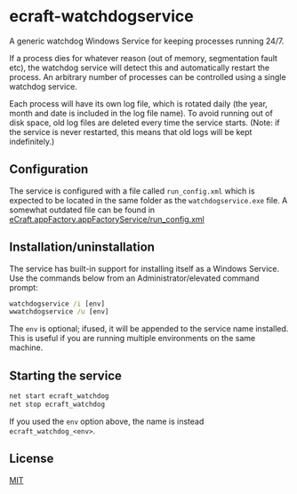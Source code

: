# ecraft-watchdogservice

A generic watchdog Windows Service for keeping processes running 24/7.

If a process dies for whatever reason (out of memory, segmentation fault etc), the watchdog service will detect this and automatically restart the process. An arbitrary number of processes can be controlled using a single watchdog service.

Each process will have its own log file, which is rotated daily (the year, month and date is included in the log file name). To avoid running out of disk space, old log files are deleted every time the service starts. (Note: if the service is never restarted, this means that old logs will be kept indefinitely.)

## Configuration

The service is configured with a file called `run_config.xml` which is expected to be located in the same folder as the `watchdogservice.exe` file. A somewhat outdated file can be found in [eCraft.appFactory.appFactoryService/run_config.xml](eCraft.appFactory.appFactoryService/run_config.xml)

## Installation/uninstallation

The service has built-in support for installing itself as a Windows Service. Use the commands below from an Administrator/elevated command prompt:

```cmd
watchdogservice /i [env]
wwatchdogservice /u [env]
```

The `env` is optional; ifused, it will be appended to the service name installed. This is useful if you are running multiple environments on the same machine.

## Starting the service

```cmd
net start ecraft_watchdog
net stop ecraft_watchdog
```

If you used the `env` option above, the name is instead `ecraft_watchdog_<env>`.

## License

[MIT](LICENSE)
